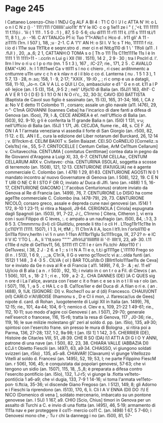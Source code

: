 # Page 245

l Cattaneo Lorenzo-Chio I 1NDJ Cg ALF A BI 4 : T1 C O I 'J l c ATTA N' H: o L o n I C N z () · ' 111'/111 l'Olllllli'.uio11t' ft'Y le llC· c o g 1ie11 ze i " ( ,'<Ł 111 11111 11 f.11(i:i . 'lii ( 1 111 . 1 5 0 .:1 ) , 87, 5 0 ·5 6; clu di111 11 r11 111 Ł //11 s 1111 tŁi/1 11, 8 1 ), ,o · -16. C A'l'TANJCo P1 ic Tuo 1"1<ANc1 c Hco d . lr11 gli' A 11 - zi1111i (1rn. I 507 ), 1l8, ;u · 2-1. C A 'l"l' AN H: o SI I. V 1c s T Ho, 111111 f riz. i:io d i 111w sua 11t11Łe e seqnr.stro d . mer ci n el NtŁg110 di 1 \ ' 11foli (a11 . I .flJI ) , 20, ,a.,6; 2 1, CATTANH:O TOMA s o [ Th o 111 11s C11tt1111e 11s l è In 1111 1 11 1111>11 - :.ccrln n Lui g i XII (1lll . 1511), 14 2 , 2 9 · 30 ; tra I Pnclrl d. l'. llrn l lnv o ri u c l p o rto (nn. 1 5 t 3 ), 167 , :lC-27; rie., 171, 2 5 . C AVALLO EMA"<UKl . h: I 1 lft11wel Ca v ttll11 s l no c chiero , ri csec arditnmentc a cntturnre u11n unv c c h e k nlav n d i il blo c co d. Lanterna ( nu . 1 5 1 3 ), 1 5 7, 13 · 28, n·.so; 158, 1 · 9, 2·17; "XXIX , 19·:l0 ,, ; ri c omp e us a datagli, 158, 11-10, ,Jo-n. CA V A LL o QUI LI Co, ambasciulor e d1 ' G e n ot. Ł11 a l P oll· lejice (an. I 5 I3), 154, ,9·5 2 ; nel/' Ufjic10 di Balia (an. I5IJ)1 163, 4h1'· C A V E R 1 O ( D E) S I 1\1 O N I N O ri'c,, 32, 30·3/, CAVO (DI) BATTISTA (Baptista de Cavol suo figlio è sassinato (an, 15 I3), 165, 31-34; 166, I, CA z a: No V E detto 11 Colombo 11 , corsaro; assale un glio navale (a11. I476), 29, n·"· C1mA GIOVANNI (Ioannes Ceba] ha l'incarico di dare fanti a difesa di Genova (an. I5oo), 79, I·.&, CECE ANDREA è e!. nell'Ufficio di Balia (an. I503), 92. 9-10; g·li è conferita la 11 grande Balia n (an. I5I0) 1 131, v·u; nell'Ufficio di Balia (an. I5IJ) 1 171, J6. CECJDA, fiume rie., 48, s. CE F .AL ON I A 1 l'armata veneziana vi assedia il forte di San Giorgio (an. r50I), 82, !1·12. c EL .AN I E., cura la edizione del Liber notarum del Burckard, 26, 12·14 ; v. B11rckm·d. CELIM BAIXIT v. Selim Baiazet. CEl.SO CoRNELlO [Corneliz.:s Cels1ts] rie., 55, 5-7. CRNTOCELLE [ Centum Cellae, ArM Ce11tum Cellarum] v. Civitavecchia. CENTUMA [ comitatus Centttmae] contea data in pegno da Re Giovanni d'Aragona a Luigi XI, 33, 6-7. CENTUM CELLAa:, CENTUM CELLARUM ARX v. Civitavec· chia. CENTURINA (ISOLA), soggetta a scosse di terremoto (an. 1508), 121, 12·13. CENTURIONE (FA1\IIGLIA) ne è agente commerciale C. Colombo (an. I 478) 1 29, 81·83. CENTURIONE AGOSTI N 0 1 mandato incontro a/ nuovo Governatore di Genova (an. I 508), 122, 19. C E N T URI O NE C R I STO F OR O, inviato a/ Duca di Jlfi. !ano (an. r488) 1 5, 16-17, CENTURIONE GIACOMO [.'.f'acobus Centurionus) oratore inviato da Genova al Re di Francia (an. 1499), 76, 7. CENTURIONE Lo DISIO ha come age11te commerciale C. Colombo (na. I478-79), 29, 73. C&NTURIONE NICOLÒ, corsaro greco, assale e depreda cune navi genovesi (an. I514) 1 172, 8-10 1 23-11; si ritira a Napoli, J9·64. CERIGNOLA [ Ciriola] espugnata dagli Spagnoli (an. I503), 91, 7-22, J·/,, C1rnrno [ Citera, Citheron ], vi erra con i suoi Filippo di C leves, :. c ampato a un naufragio (an. I50I), 84, :.1·3, 3 8·5 3. C1mmmrnu (l>I) cli Gluiitlzlu, prende li tito l o cli H . L11og11lr11c11te In (;c110Y11 (1111. 1507), I 1 3, H, tfM ;. 11 C1rn\'A ll A, locn l lt1\ lrn l'orloli110 e Sn11la f\lnrv,herltn i vi !i n unn 1·11sn A111br11glu Sc1111rcga, IX, 27·2? n· e IC Il V IC 'l'TO L . A., li 'l'tŁsoro ""'"' JlfrlrlJ/'lllilllflll ili '·I!· llllt'll, 23, a9· 30. l.11 c11lle d nzle di Ge11ov11, 56, S1111 t11 C11 l e r ùrn Fù.tchi· Atlor110 t' i Ge11uvesi, l 38, 2 J · 2 6. e 1 ;: s l t N A TI e o, t.Łi gi1111ge (,'i11110 Frego so (ll n . I 513), 1 6 9, , ,.,;a, C1n'A, Il G o verno gc11ovc!c vi a:.:.olda funti (ari. 1512) 1 148 , 3 4 ·3 5 . CILVA ( oI ) BAR TOLol\lb:O [Bllrtl1olo111ae11s de Ceva] tor e inviato da Ge n ova al R e di Francia ( a11. 1499), 7 6, 3- .& ; e/. 11 ell' Uj/icio di B alia ( a n . r 503) , 92, 10; i nviato in c on t r o a Fil. di Clevcs ( an. 1 506), 101, s , 18· 2 1 ; ri e. , 109 , a 2· 2,. CHA DANNES (DE) ]A C QUES sig n ore d i La I'aliçe, avanza con l'eser c it o fran c e se s in o t l lli va r olo (an. I 507), 116, 1 ,·a 5 . c HA L c o B. Ca11ce/lier e del Duca di .A.filan o ri e. ( an . I488), 9, !IJŁ (SIGNORE: DI) v. Rochecl1 ou ar d (di) Francesco. CHAUl\IONT (n1) CARI.O n'Al\IBOISE (Ihamonu s , D e Cl ii mon, J. lfaresca//us de Gees] nipote d. card. di Rohan , luogotenente di Luigi XII in Italia (an. 1499), 76, 12·15; rie., 101, 4a·44; 104, 6-1; nemico d. Clev e s, 109, 21-22 1 49-61; rie., 112, 10·11; suo modo d'agire coi Genovesi ( an. I 507), 29-70; generale nell'esercit o francese, 116, 15·r6; tratta la resa di Genova, 117 , J0-36; rie., 119, 16; le sue milizie molestano gli' zeri al soldo d. pp. (an. I5Io), 135, a9·30; spintosi con l'esercito frane. sin presso le mura di Bologna , si ritira poi a Parma, 136, 27-28; 137, 1·2, 9a·98; t [an. ISI 1] 1 142, 3·5. CHERRIER (DE), Histoire de Citar/es VIII, 51, J8·39. CHE R SO (DA) l\1 ATTI A DI G I O Y ANNI, patrone di una nave (an. I 50I), 82, 23, 38. CHIARA VALLE (ABBAZIA DI) ŁCJi t Obietto Fiesclii (an. I497), 63, a9·34. CHIASSO, vi giungono soldati svizzeri (an, r5Io) , 135, a5-a8. CHIAVAR! [Clavarum) vi giunge Vitellozzo Vitelli al soldo d. Francesi (an. 1495), 52, 19; 53, I; ne parte Filippino FiescM (an. r 506), 106, 45; è conquistata dai popolari genovesi, 57·63; che vi tengono un sidio (an. 1507), 115, 18, ,5.,8; è preparata a difesa contro l'esercito pontificio (an. I5Io), 132, 1.J·r5; vi giunge la .flotta ve1teto-ponti(icia 1 a6-a9; che vi dugia, 133, 7-9 1 14-16; vi toma l'armata ve11eto-pon· ti.ftcia, 35-36; vi discende Giano Fregoso (an. I 512), 149, 8; gli Adorno e i Fieschi la riprendono (an. I513), 170, 6, li. Cli I A V ENNA (DI) DO :!\I E NICO (Domenico di vena ], soldato mercenario, imbarcato su un pontone genovese (an. I 5IJ) 1 167, a9. CHIO [Scio, Chius] timori in Genova per un assalto di Turchi a C. e invio di una flotta (an. I495), 46, 5·19; armamento di 1111a nav e per proteggere il co11- mercio co11 C. (an. I498) 1 67, 5 7-60; i Genovesi mono che ,· Tu r chi la dannegg i no (an. I50I), 81, 57-